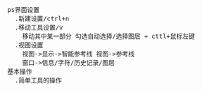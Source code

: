 <pre>
ps界面设置
  .新建设置/ctrl+n
  .移动工具设置/v
    移动其中某一部分 勾选自动选择/选择图层 + cttl+鼠标左键
  .视图设置
    视图->显示->智能参考线 视图->参考线
    窗口->信息/字符/历史记录/图层
基本操作
  .简单工具的操作
 </pre>

